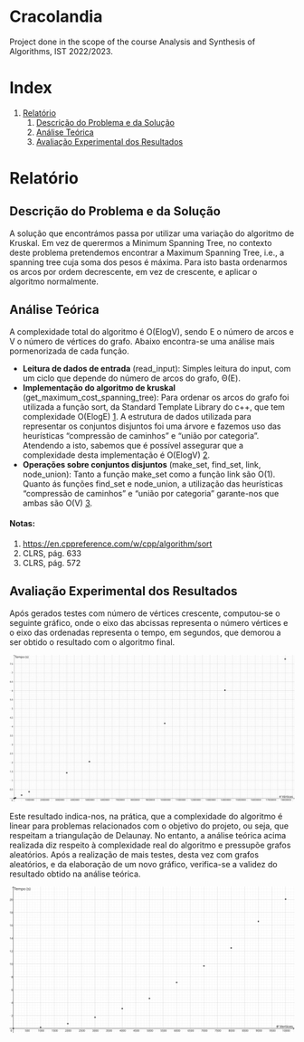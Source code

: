 # Cracolandia

Project done in the scope of the course Analysis and Synthesis of Algorithms, IST 2022/2023.

# Index

1. [Relatório](#Relatório)
    1. [Descrição do Problema e da Solução](#Descrição-do-Problema-e-da-Solução)
    1. [Análise Teórica](#Análise-Teórica)
    1. [Avaliação Experimental dos Resultados](#Avaliação-Experimental-dos-Resultados)

# Relatório

## Descrição do Problema e da Solução
A solução que encontrámos passa por utilizar uma variação do algoritmo de
Kruskal. Em vez de querermos a Minimum Spanning Tree, no contexto deste
problema pretendemos encontrar a Maximum Spanning Tree, i.e., a spanning tree
cuja soma dos pesos é máxima. Para isto basta ordenarmos os arcos por ordem
decrescente, em vez de crescente, e aplicar o algoritmo normalmente.

## Análise Teórica
A complexidade total do algoritmo é O(ElogV), sendo E o número de arcos e V o
número de vértices do grafo. Abaixo encontra-se uma análise mais
pormenorizada de cada função.

- **Leitura de dados de entrada** (read_input): Simples leitura do input, com um
ciclo que depende do número de arcos do grafo, Θ(E).
- **Implementação do algoritmo de kruskal** (get_maximum_cost_spanning_tree):
Para ordenar os arcos do grafo foi utilizada a função sort, da Standard Template
Library do c++, que tem complexidade O(ElogE) [1](#Notas). A estrutura de dados utilizada
para representar os conjuntos disjuntos foi uma árvore e fazemos uso das
heurísticas “compressão de caminhos” e “união por categoria”. Atendendo a isto,
sabemos que é possível assegurar que a complexidade desta implementação é
O(ElogV) [2](#Notas).
- **Operações sobre conjuntos disjuntos** (make_set, find_set, link, node_union):
Tanto a função make_set como a função link são O(1). Quanto ás funções
find_set e node_union, a utilização das heurísticas “compressão de caminhos” e
“união por categoria” garante-nos que ambas são O(V) [3](#Notas).

#### Notas:

1. https://en.cppreference.com/w/cpp/algorithm/sort
1. CLRS, pág. 633
1. CLRS, pág. 572

## Avaliação Experimental dos Resultados

Após gerados testes com número de vértices crescente, computou-se o seguinte
gráfico, onde o eixo das abcissas representa o número vértices e o eixo das
ordenadas representa o tempo, em segundos, que demorou a ser obtido o
resultado com o algoritmo final.

![](https://github.com/Rua-Gouveia-Alliance/Cracolandia/blob/main/imgs/graph1.png)

Este resultado indica-nos, na prática, que a complexidade do algoritmo é linear
para problemas relacionados com o objetivo do projeto, ou seja, que respeitam a
triangulação de Delaunay. No entanto, a análise teórica acima realizada diz
respeito à complexidade real do algoritmo e pressupõe grafos aleatórios. Após a
realização de mais testes, desta vez com grafos aleatórios, e da elaboração de
um novo gráfico, verifica-se a validez do resultado obtido na análise teórica.

![](https://github.com/Rua-Gouveia-Alliance/Cracolandia/blob/main/imgs/graph2.png)
